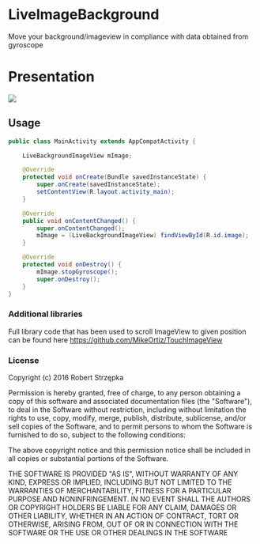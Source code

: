 # LiveImageBackground
Move your background/imageview in compliance with data obtained from gyroscope

# Presentation
![](docs/app-presentation.gif)
## Usage

```java
public class MainActivity extends AppCompatActivity {

    LiveBackgroundImageView mImage;

    @Override
    protected void onCreate(Bundle savedInstanceState) {
        super.onCreate(savedInstanceState);
        setContentView(R.layout.activity_main);
    }

    @Override
    public void onContentChanged() {
        super.onContentChanged();
        mImage = (LiveBackgroundImageView) findViewById(R.id.image);
    }

    @Override
    protected void onDestroy() {
        mImage.stopGyroscope();
        super.onDestroy();
    }
}
```
### Additional libraries
Full library code that has been used to scroll ImageView to given position can be found here
https://github.com/MikeOrtiz/TouchImageView

### License
Copyright (c) 2016 Robert Strzępka

Permission is hereby granted, free of charge, to any person obtaining a copy of this software and associated documentation files (the "Software"), to deal in the Software without restriction, including without limitation the rights to use, copy, modify, merge, publish, distribute, sublicense, and/or sell copies of the Software, and to permit persons to whom the Software is furnished to do so, subject to the following conditions:

The above copyright notice and this permission notice shall be included in all copies or substantial portions of the Software.

THE SOFTWARE IS PROVIDED "AS IS", WITHOUT WARRANTY OF ANY KIND, EXPRESS OR IMPLIED, INCLUDING BUT NOT LIMITED TO THE WARRANTIES OF MERCHANTABILITY, FITNESS FOR A PARTICULAR PURPOSE AND NONINFRINGEMENT. IN NO EVENT SHALL THE AUTHORS OR COPYRIGHT HOLDERS BE LIABLE FOR ANY CLAIM, DAMAGES OR OTHER LIABILITY, WHETHER IN AN ACTION OF CONTRACT, TORT OR OTHERWISE, ARISING FROM, OUT OF OR IN CONNECTION WITH THE SOFTWARE OR THE USE OR OTHER DEALINGS IN THE SOFTWARE
